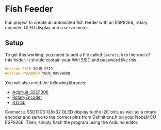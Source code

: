 # Fish Feeder

Fun project to create an automated fish feeder with an ESP8266, rotary encoder, OLED display and a servo motor.

## Setup

To get this working, you need to add a file called `Secrets.h` to the root of this folder. It should contain your Wifi SSID and password like this.

```cpp
#define SSID YOUR_SSID
#define PASSWORD YOUR_PASSWORD
```

You will also need the following libraries:
- [Adafruit_SSD1306](https://github.com/adafruit/Adafruit_SSD1306)
- [RotaryEncoder](https://github.com/mathertel/RotaryEncoder)
- [RTClib](https://github.com/adafruit/RTClib)

Connect a SSD1306 128x32 OLED display to the I2C pins as well as a rotary encoder and servo to the correct pins from Definitions.h on your NodeMCU ESP8266. Then, simply flash the program using the Arduino editor.